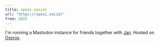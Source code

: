 ```yaml
---
title: spezi.social
url: "https://spezi.social"
from: 2022
---
```


I'm running a Mastodon instance for friends together with 
[Jan](https://jan.work). 
Hosted on [Ossrox](https://ossrox.org).
